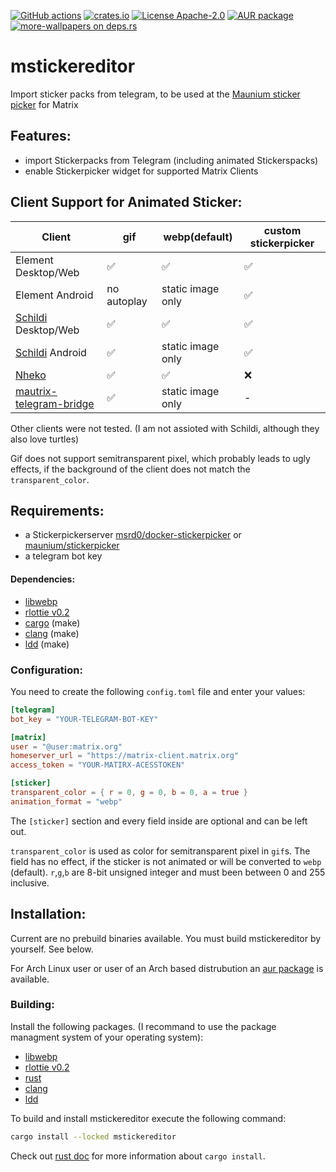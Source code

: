 [![GitHub actions](https://github.com/Lukas1818/mstickereditor/workflows/Rust/badge.svg)](https://github.com/Lukas1818/mstickereditor/actions?query=workflow%3ARust)
[![crates.io](https://img.shields.io/crates/v/mstickereditor.svg)](https://crates.io/crates/mstickereditor)
[![License Apache-2.0](https://img.shields.io/badge/license-Apache--2.0-blue.svg)](https://www.apache.org/licenses/LICENSE-2.0)
[![AUR package](https://repology.org/badge/version-for-repo/aur/mstickereditor.svg)](https://aur.archlinux.org/packages/mstickereditor/)
[![more-wallpapers on deps.rs](https://deps.rs/repo/github/LuckyTurtleDev/more-wallpapers/status.svg)](https://deps.rs/repo/github/LuckyTurtleDev/more-wallpapers)

# mstickereditor
Import sticker packs from telegram, to be used at the [Maunium sticker picker](https://github.com/maunium/stickerpicker) for Matrix

## Features:
* import Stickerpacks from Telegram (including animated Stickerspacks)
* enable Stickerpicker widget for supported Matrix Clients

## Client Support for Animated Sticker:
| Client                         | gif         | webp(default)     | custom stickerpicker | 
|--------------------------------|-------------|-------------------|----------------------|
| Element Desktop/Web            | ✅          | ✅                | ✅                   |
| Element Android                | no autoplay | static image only | ✅                   |
| [Schildi][Schildi] Desktop/Web | ✅          | ✅                | ✅                   |
| [Schildi][Schildi] Android     | ✅          | static image only | ✅                   |
| [Nheko][Nheko]                 | ✅          | ✅                | ❌                   |
| [mautrix-telegram-bridge]      | ✅          | static image only | -                    |

Other clients were not tested.
(I am not assioted with Schildi, although they also love turtles)

Gif does not support semitransparent pixel, which probably leads to ugly effects,
if the background of the client does not match the `transparent_color`.

[Schildi]: https://schildi.chat/
[Nheko]: https://github.com/Nheko-Reborn/nheko
[mautrix-telegram-bridge]: https://github.com/mautrix/telegram



## Requirements:
* a Stickerpickerserver [msrd0/docker-stickerpicker](https://github.com/msrd0/docker-stickerpicker) or [maunium/stickerpicker](https://github.com/maunium/stickerpicker)
* a telegram bot key

#### Dependencies:
* [libwebp](https://chromium.googlesource.com/webm/libwebp)
* [rlottie v0.2](https://github.com/Samsung/rlottie/tree/v0.2)
* [cargo](https://www.rust-lang.org) (make)
* [clang](https://lld.llvm.org/) (make)
* [ldd](https://clang.llvm.org/) (make)

### Configuration:
You need to create the following `config.toml` file and enter your values:
```toml
[telegram]
bot_key = "YOUR-TELEGRAM-BOT-KEY"

[matrix]
user = "@user:matrix.org"
homeserver_url = "https://matrix-client.matrix.org"
access_token = "YOUR-MATIRX-ACESSTOKEN"

[sticker]
transparent_color = { r = 0, g = 0, b = 0, a = true }
animation_format = "webp"
```
The `[sticker]` section and every field inside are optional and can be left out.

`transparent_color` is used as color for semitransparent pixel in `gif`s.
The field has no effect, if the sticker is not animated or will be converted to `webp` (default).
`r`,`g`,`b` are 8-bit unsigned integer and must been between 0 and 255 inclusive. 

## Installation:
Current are no prebuild binaries available. You must build mstickereditor by yourself. See below.

For Arch Linux user or user of an Arch based distrubution an [aur package](https://aur.archlinux.org/packages/mstickereditor) is available.

### Building:

 Install the following packages. (I recommand to use the package managment system of your operating system):
* [libwebp](https://chromium.googlesource.com/webm/libwebp)
* [rlottie v0.2](https://github.com/Samsung/rlottie/tree/v0.2)
* [rust](https://www.rust-lang.org/tools/install)
* [clang](https://lld.llvm.org/)
* [ldd](https://clang.llvm.org/)

To build and install mstickereditor execute the following command:
```bash
cargo install --locked mstickereditor
```
Check out [rust doc](https://doc.rust-lang.org/cargo/commands/cargo-install.html) for more information about `cargo install`.
